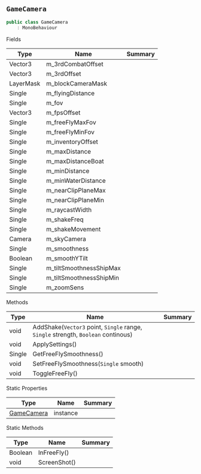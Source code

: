 ## `GameCamera`

```csharp
public class GameCamera
    : MonoBehaviour

```

Fields

| Type | Name | Summary | 
| --- | --- | --- | 
| Vector3 | m_3rdCombatOffset |  | 
| Vector3 | m_3rdOffset |  | 
| LayerMask | m_blockCameraMask |  | 
| Single | m_flyingDistance |  | 
| Single | m_fov |  | 
| Vector3 | m_fpsOffset |  | 
| Single | m_freeFlyMaxFov |  | 
| Single | m_freeFlyMinFov |  | 
| Single | m_inventoryOffset |  | 
| Single | m_maxDistance |  | 
| Single | m_maxDistanceBoat |  | 
| Single | m_minDistance |  | 
| Single | m_minWaterDistance |  | 
| Single | m_nearClipPlaneMax |  | 
| Single | m_nearClipPlaneMin |  | 
| Single | m_raycastWidth |  | 
| Single | m_shakeFreq |  | 
| Single | m_shakeMovement |  | 
| Camera | m_skyCamera |  | 
| Single | m_smoothness |  | 
| Boolean | m_smoothYTilt |  | 
| Single | m_tiltSmoothnessShipMax |  | 
| Single | m_tiltSmoothnessShipMin |  | 
| Single | m_zoomSens |  | 


Methods

| Type | Name | Summary | 
| --- | --- | --- | 
| void | AddShake(`Vector3` point, `Single` range, `Single` strength, `Boolean` continous) |  | 
| void | ApplySettings() |  | 
| Single | GetFreeFlySmoothness() |  | 
| void | SetFreeFlySmoothness(`Single` smooth) |  | 
| void | ToggleFreeFly() |  | 


Static Properties

| Type | Name | Summary | 
| --- | --- | --- | 
| [GameCamera](./GameCamera.md) | instance |  | 


Static Methods

| Type | Name | Summary | 
| --- | --- | --- | 
| Boolean | InFreeFly() |  | 
| void | ScreenShot() |  | 


